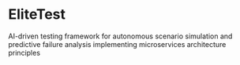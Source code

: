 # EliteTest
AI-driven testing framework for autonomous scenario simulation and predictive failure analysis implementing microservices architecture principles
